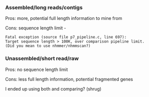 ### Assembled/long reads/contigs

Pros: more, potential full length information to mine from

Cons: sequence length limit -

```
Fatal exception (source file p7_pipeline.c, line 697):
Target sequence length > 100K, over comparison pipeline limit.
(Did you mean to use nhmmer/nhmmscan?)
```


### Unassembled/short read/raw

Pros: no sequence length limit

Cons: less full length information, potential fragmented genes



I ended up using both and comparing? (shrug)
